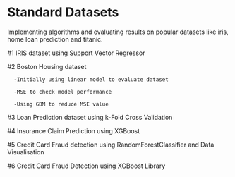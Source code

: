 # Standard Datasets

Implementing algorithms and evaluating results on popular datasets like iris, home loan prediction and titanic.

#1 IRIS dataset using Support Vector Regressor

#2 Boston Housing dataset

      -Initially using linear model to evaluate dataset
      
      -MSE to check model performance
      
      -Using GBM to reduce MSE value

#3 Loan Prediction dataset using k-Fold Cross Validation        
      
#4 Insurance Claim Prediction using XGBoost

#5 Credit Card Fraud detection using RandomForestClassifier and Data Visualisation

#6 Credit Card Fraud Detection using XGBoost Library
